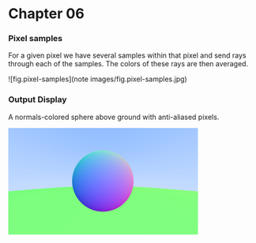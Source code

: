 # Chapter 06

### Pixel samples

For a given pixel we have several samples within that pixel and send rays through each of the samples. The colors of these rays are then averaged.

![fig.pixel-samples](note images/fig.pixel-samples.jpg)



### Output Display

A  normals-colored sphere above ground with anti-aliased pixels.

![output](output.png)


